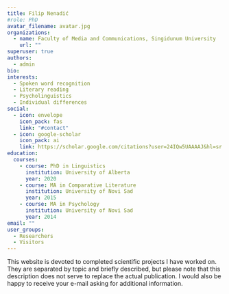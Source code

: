 ```yaml
---
title: Filip Nenadić
#role: PhD
avatar_filename: avatar.jpg
organizations:
  - name: Faculty of Media and Communications, Singidunum University
    url: ""
superuser: true
authors:
  - admin
bio:
interests:
  - Spoken word recognition
  - Literary reading
  - Psycholinguistics
  - Individual differences
social:
  - icon: envelope
    icon_pack: fas
    link: "#contact"
  - icon: google-scholar
    icon_pack: ai
    link: https://scholar.google.com/citations?user=24IQw5UAAAAJ&hl=sr
education:
  courses:
    - course: PhD in Linguistics
      institution: University of Alberta
      year: 2020
    - course: MA in Comparative Literature
      institution: University of Novi Sad
      year: 2015
    - course: MA in Psychology
      institution: University of Novi Sad
      year: 2014
email: ""
user_groups:
  - Researchers
  - Visitors
---
```

This website is devoted to completed scientific projects I have worked on. They are separated by topic and briefly described, but please note that this description does not serve to replace the actual publication. I would also be happy to receive your e-mail asking for additional information.
